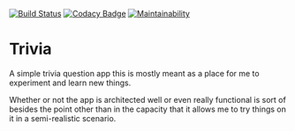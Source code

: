 [![Build Status](https://app.bitrise.io/app/74233dd2535be158/status.svg?token=y8CY4698_pM4Q-FR3gnB0w&branch=develop)](https://app.bitrise.io/app/74233dd2535be158) [![Codacy Badge](https://api.codacy.com/project/badge/Grade/c34517b45e0145f39fe15d0524d64c7d)](https://www.codacy.com?utm_source=github.com&amp;utm_medium=referral&amp;utm_content=blinz117/Trivia&amp;utm_campaign=Badge_Grade) [![Maintainability](https://api.codeclimate.com/v1/badges/f17c780fa434db8257ff/maintainability)](https://codeclimate.com/github/blinz117/Trivia/maintainability)

# Trivia
A simple trivia question app this is mostly meant as a place for me to experiment and learn new things.

Whether or not the app is architected well or even really functional is sort of besides the point other than in the capacity that it allows me to try things on it in a semi-realistic scenario.
